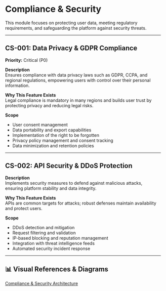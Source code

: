 # Compliance & Security

This module focuses on protecting user data, meeting regulatory requirements, and safeguarding the platform against security threats.

---

## CS-001: Data Privacy & GDPR Compliance

**Priority:** Critical (P0)

**Description**  
Ensures compliance with data privacy laws such as GDPR, CCPA, and regional regulations, empowering users with control over their personal information.

**Why This Feature Exists**  
Legal compliance is mandatory in many regions and builds user trust by protecting privacy and reducing legal risks.

**Scope**

- User consent management
- Data portability and export capabilities
- Implementation of the right to be forgotten
- Privacy policy management and consent tracking
- Data minimization and retention policies

---

## CS-002: API Security & DDoS Protection

**Description**  
Implements security measures to defend against malicious attacks, ensuring platform stability and data integrity.

**Why This Feature Exists**  
APIs are common targets for attacks; robust defenses maintain availability and protect users.

**Scope**

- DDoS detection and mitigation
- Request filtering and validation
- IP-based blocking and reputation management
- Integration with threat intelligence feeds
- Automated security incident response

---

## 📊 Visual References & Diagrams

<a href="https://miro.com/app/board/uXjVJbMT7pg=/?moveToWidget=3458764635547378485&cot=14" target="_blank"> Compliance & Security Architecture </a>
